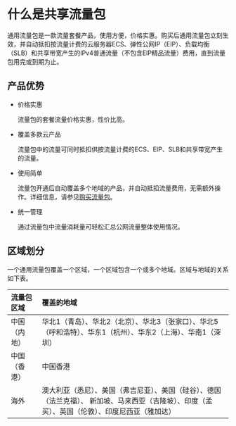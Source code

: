# 什么是共享流量包

通用流量包是一款流量套餐产品，使用方便，价格实惠。购买后通用流量包立刻生效，并自动抵扣按流量计费的云服务器ECS、弹性公网IP（EIP）、负载均衡（SLB）和共享带宽产生的IPv4普通流量（不包含EIP精品流量）费用，直到流量包用完或到期为止。

## 产品优势

-   价格实惠

    流量包的套餐流量价格实惠，性价比高。

-   覆盖多款云产品

    流量包中的流量可同时抵扣供按流量计费的ECS、EIP、SLB和共享带宽产生的流量。

-   使用简单

    流量包开通后自动覆盖多个地域的产品，并自动抵扣流量费用，无需额外操作。详细信息，请参见[购买流量包](/intl.zh-CN/用户指南/购买流量包.md)。

-   统一管理

    通过流量包中流量消耗量可轻松汇总公网流量整体使用情况。


## 区域划分

一个通用流量包覆盖一个区域，一个区域包含一个或多个地域。区域与地域的关系如下表。

|流量包区域|覆盖的地域|
|:----|:----|
|中国（内地）|华北1（青岛）、华北2（北京）、华北3（张家口）、华北5（呼和浩特）、华东1（杭州）、华东2（上海）、华南1（深圳）|
|中国（香港）|中国香港|
|海外|澳大利亚（悉尼）、美国（弗吉尼亚）、美国（硅谷）、德国（法兰克福）、 新加坡、马来西亚（吉隆坡）、印度（孟买）、英国（伦敦）、印度尼西亚（雅加达）|


